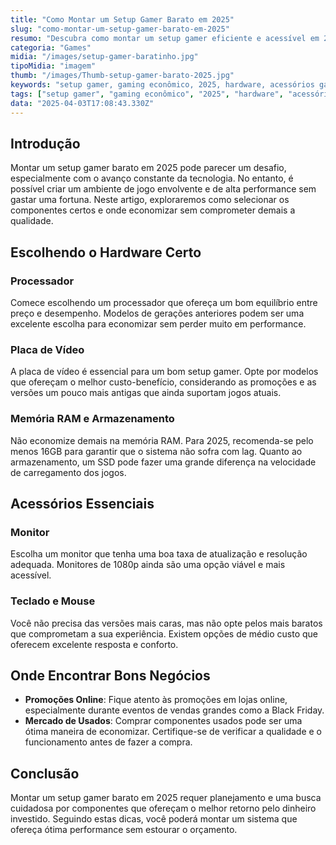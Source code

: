 ```yaml
---
title: "Como Montar um Setup Gamer Barato em 2025"
slug: "como-montar-um-setup-gamer-barato-em-2025"
resumo: "Descubra como montar um setup gamer eficiente e acessível em 2025, aproveitando as melhores dicas para escolher componentes de qualidade com preços que não vão esvaziar seu bolso."
categoria: "Games"
midia: "/images/setup-gamer-baratinho.jpg"
tipoMidia: "imagem"
thumb: "/images/Thumb-setup-gamer-barato-2025.jpg"
keywords: "setup gamer, gaming econômico, 2025, hardware, acessórios gamer, tecnologia acessível, dicas de economia, componentes"
tags: ["setup gamer", "gaming econômico", "2025", "hardware", "acessórios gamer", "tecnologia acessível", "dicas de economia", "componentes"]
data: "2025-04-03T17:08:43.330Z"
---
```


## Introdução
Montar um setup gamer barato em 2025 pode parecer um desafio, especialmente com o avanço constante da tecnologia. No entanto, é possível criar um ambiente de jogo envolvente e de alta performance sem gastar uma fortuna. Neste artigo, exploraremos como selecionar os componentes certos e onde economizar sem comprometer demais a qualidade.

## Escolhendo o Hardware Certo
### Processador
Comece escolhendo um processador que ofereça um bom equilíbrio entre preço e desempenho. Modelos de gerações anteriores podem ser uma excelente escolha para economizar sem perder muito em performance.

### Placa de Vídeo
A placa de vídeo é essencial para um bom setup gamer. Opte por modelos que ofereçam o melhor custo-benefício, considerando as promoções e as versões um pouco mais antigas que ainda suportam jogos atuais.

### Memória RAM e Armazenamento
Não economize demais na memória RAM. Para 2025, recomenda-se pelo menos 16GB para garantir que o sistema não sofra com lag. Quanto ao armazenamento, um SSD pode fazer uma grande diferença na velocidade de carregamento dos jogos.

## Acessórios Essenciais
### Monitor
Escolha um monitor que tenha uma boa taxa de atualização e resolução adequada. Monitores de 1080p ainda são uma opção viável e mais acessível.

### Teclado e Mouse
Você não precisa das versões mais caras, mas não opte pelos mais baratos que comprometam a sua experiência. Existem opções de médio custo que oferecem excelente resposta e conforto.

## Onde Encontrar Bons Negócios
- **Promoções Online**: Fique atento às promoções em lojas online, especialmente durante eventos de vendas grandes como a Black Friday.
- **Mercado de Usados**: Comprar componentes usados pode ser uma ótima maneira de economizar. Certifique-se de verificar a qualidade e o funcionamento antes de fazer a compra.

## Conclusão
Montar um setup gamer barato em 2025 requer planejamento e uma busca cuidadosa por componentes que ofereçam o melhor retorno pelo dinheiro investido. Seguindo estas dicas, você poderá montar um sistema que ofereça ótima performance sem estourar o orçamento.